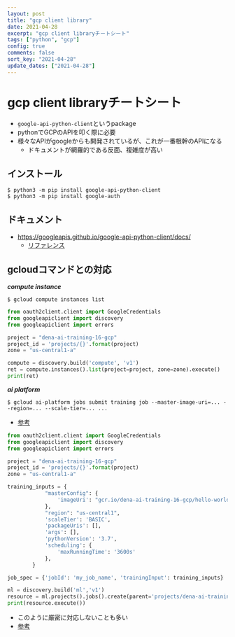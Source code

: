 ```yaml
---
layout: post
title: "gcp client library"
date: 2021-04-28
excerpt: "gcp client libraryチートシート"
tags: ["python", "gcp"]
config: true
comments: false
sort_key: "2021-04-28"
update_dates: ["2021-04-28"]
---
```


# gcp client libraryチートシート
 - `google-api-python-client`というpackage
 - pythonでGCPのAPIを叩く際に必要
 - 様々なAPIがgoogleからも開発されているが、これが一番根幹のAPIになる
   - ドキュメントが網羅的である反面、複雑度が高い

## インストール

```console
$ python3 -m pip install google-api-python-client
$ python3 -m pip install google-auth
```

## ドキュメント
 - https://googleapis.github.io/google-api-python-client/docs/
   - [リファレンス](https://googleapis.github.io/google-api-python-client/docs/dyn/)
 

## gcloudコマンドとの対応

***compute instance***
```console
$ gcloud compute instances list
```

```python
from oauth2client.client import GoogleCredentials
from googleapiclient import discovery
from googleapiclient import errors

project = "dena-ai-training-16-gcp"
project_id = 'projects/{}'.format(project)
zone = "us-central1-a"

compute = discovery.build('compute', 'v1')
ret = compute.instances().list(project=project, zone=zone).execute()
print(ret)
````

***ai platform***

```console
$ gcloud ai-platform jobs submit training job --master-image-uri=... --region=... --scale-tier=... ...
```
 - [参考](https://cloud.google.com/sdk/gcloud/reference/ai-platform/jobs/submit/training)

```python
from oauth2client.client import GoogleCredentials
from googleapiclient import discovery
from googleapiclient import errors

project = "dena-ai-training-16-gcp"
project_id = 'projects/{}'.format(project)
zone = "us-central1-a"

training_inputs = {
            "masterConfig": {
                'imageUri': "gcr.io/dena-ai-training-16-gcp/hello-world",
            },
            "region": "us-central1",
            'scaleTier': 'BASIC',
            'packageUris': [],
            'args': [],
            'pythonVersion': '3.7',
            'scheduling': {
                'maxRunningTime': '3600s'
            },
        }

job_spec = {'jobId': 'my_job_name', 'trainingInput': training_inputs}

ml = discovery.build('ml','v1')
resource = ml.projects().jobs().create(parent='projects/dena-ai-training-16-gcp', body=job_spec)
print(resource.execute())
```
 - このように厳密に対応しないことも多い
 - [参考](https://stackoverflow.com/questions/56326145/submit-gcloud-ai-platform-training-job-programmatically-from-python-code)


